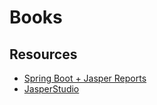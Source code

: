 # Books

## Resources 

* [Spring Boot + Jasper Reports](https://juliuskrah.com/blog/2018/04/30/sping-pdf-rest-api-with-jasperreports/)
* [JasperStudio](https://sourceforge.net/projects/jasperstudio/files/latest/download)
